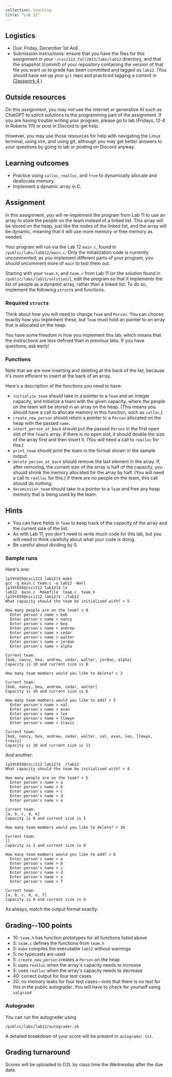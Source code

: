 ```yaml
---
collection: teaching
title: "Lab 12"
---
```


## Logistics
* Due: Friday, December 1st AoE.
* Submission instructions: ensure that you have the files for this assignment in your `~/csci112_fall2023/labs/lab12`
	directory, and that the snapshot (commit) of your repository containing the version of that file you want us to grade has been committed and
	tagged as `lab12`. (You should have set up your `git` repo and practiced tagging a commit in [Classwork 4](https://lgw2.github.io/teaching/csci112-fall-2023/classwork/classwork4/).)

## Outside resources

On this assignment, you may not use the internet or generative AI such as
ChatGPT to solicit solutions to the programming part of the assignment. If you
are having trouble writing your program, please go to lab (Fridays, 12-4 in
Roberts 111) or post in Discord to
get help.

However, you may use those resources for help with navigating the Linux
terminal, using vim, and using git, although you may get better answers to your
questions by going to lab or posting on Discord anyway.

## Learning outcomes
* Practice using `calloc`, `realloc`, and `free` to dynamically allocate and deallocate
	memory.
* Implement a dynamic array in C.

## Assignment

In this assignment, you will re-implement the program from Lab 11 to use an
array to store the people on the team instead of a linked list. This array will
be stored on the heap, just like the nodes of the linked list, and the array
will be dynamic, meaning that it will use more memory or free memory as needed.

Your program will run via the Lab 12 `main.c`, found in
`/public/labs/labb12/main.c`. Only the initialization code is currently
uncommented; as you implement different parts of your program, you should
uncomment more of `main` to test them out.

Starting with your `team.h`, and `team.c` from Lab 11 (or the
solution found in  `/public/labs/lab11/solution/`),
edit the program so that it implements the list of people as a dynamic
array, rather than a linked list. To do so, implement the following `struct`s
and functions.

### Required `struct`s

Think about how you will need to change `Team` and `Person`. You can
choose exactly how you implement these, but `Team` must hold an pointer to an
array that is allocated on the heap.

You have some freedom in how you implement this lab, which means that the
instructions are less defined than in previous labs. If you have questions, ask
early!

### Functions

Note that we are now inserting and deleting at the back of the list, because it's more
efficient to insert at the back of an array.

Here's a description of the functions you need to have:
* `initialize_team` should take in a pointer to a `Team` and an integer capacity, and
    initialize a team with the given capacity, where the people on the team
    will be stored in an array on the heap. (This means you should have a call to allocate
    memory in this function, such as `calloc`.)
* `create_new_person` should return a pointer to a `Person` allocated on the
	heap with the passed `name`.
* `insert_person_at_back` should put the passed `Person` in the first open slot
    of the `Team`'s array. If there is no open slot, it should double the size
    of the array first and then insert it. (You will need a call to `realloc` for this.)
* `print_team` should print the team in the format shown in the sample output.
* `delete_person_at_back` should remove the last element in the array. If, after
    removing, the current size of the array is half of the capacity, you should
    shrink the memory allocated for the array by half. (You will need a call to
    `realloc` for this.) If there are no people on the team, this call should
    do nothing.
* `decomission_team` should take in a pointer to a `Team` and free any heap memory that is being used by the team.

## Hints

* You can have fields in `Team` to keep track of the capacity of the array and the current
    size of the list.
* As with Lab 11, you don't need to write much code for this lab, but you will
    need to think carefully about what your code is doing.
* Be careful about dividing by 0.

### Sample runs

Here's one:

```
[p19t655@csci112 lab12]$ make
gcc -g main.c team.c -o lab12 -Wall
[p19t655@csci112 lab12]$ ls
lab12  main.c  Makefile  team.c  team.h
[p19t655@csci112 lab12]$ ./lab12
What capacity should the team be initialized with? > 5

How many people are on the team? > 8
  Enter person's name > bob
  Enter person's name > nancy
  Enter person's name > bea
  Enter person's name > andrew
  Enter person's name > cedar
  Enter person's name > walter
  Enter person's name > jordan
  Enter person's name > alpha

Current team:
[bob, nancy, bea, andrew, cedar, walter, jordan, alpha]
Capacity is 10 and current size is 8

How many team members would you like to delete? > 2

Current team:
[bob, nancy, bea, andrew, cedar, walter]
Capacity is 10 and current size is 6

How many team members would you like to add? > 5
  Enter person's name > sal
  Enter person's name > evan
  Enter person's name > leo
  Enter person's name > llewyn
  Enter person's name > travis

Current team:
[bob, nancy, bea, andrew, cedar, walter, sal, evan, leo, llewyn, travis]
Capacity is 20 and current size is 11

```

And another:

```
[p19t655@csci112 lab12]$ ./lab12
What capacity should the team be initialized with? > 4

How many people are on the team? > 5
  Enter person's name > a
  Enter person's name > b
  Enter person's name > c
  Enter person's name > d
  Enter person's name > e

Current team:
[a, b, c, d, e]
Capacity is 8 and current size is 5

How many team members would you like to delete? > 10

Current team:
[]
Capacity is 1 and current size is 0

How many team members would you like to add? > 6
  Enter person's name > a
  Enter person's name > b
  Enter person's name > c
  Enter person's name > d
  Enter person's name > e
  Enter person's name > f

Current team:
[a, b, c, d, e, f]
Capacity is 8 and current size is 6

```

As always, match the output format exactly.

## Grading--100 points

* 10: `team.h` has function prototypes for all functions listed above
* 5: `team.c` defines the functions from `team.h`
* 5: `make` compiles the executable `lab12` without warnings
* 5: no typecasts are used
* 5: `create_new_person` creates a `Person` on the heap
* 5: uses `realloc` when the array's capacity needs to increase
* 5: uses `realloc` when the array's capacity needs to decrease
* 40: correct output for four test cases
* 20: no memory leaks for four test cases--note that there is no test for this
    in the public autograder. You will have to check for yourself using
    `valgrind`

### Autograder

You can run the autograder using

```
/public/labs/lab12/autograder.sh
```

A detailed breakdown of your score will be present in `autograder.txt`.

## Grading turnaround
Scores will be uploaded to D2L by class time the Wednesday after the due date.
